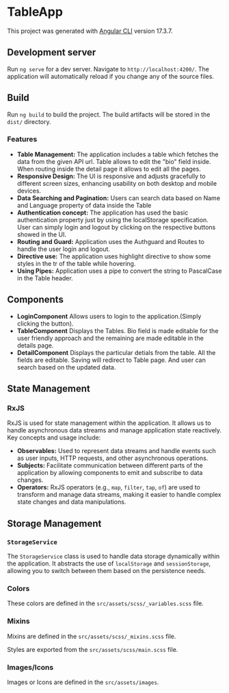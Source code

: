 # TableApp

This project was generated with [Angular CLI](https://github.com/angular/angular-cli) version 17.3.7.

## Development server

Run `ng serve` for a dev server. Navigate to `http://localhost:4200/`. The application will automatically reload if you change any of the source files.

## Build

Run `ng build` to build the project. The build artifacts will be stored in the `dist/` directory.

### Features

- **Table Management:** The application includes a table which fetches the data from the given API url. Table allows to edit the "bio" field inside.
  When routing inside the detail page it allows to edit all the pages.
- **Responsive Design:** The UI is responsive and adjusts gracefully to different screen sizes, enhancing usability on both desktop and mobile devices.
- **Data Searching and Pagination:** Users can search data based on Name and Language property of data inside the Table
- **Authentication concept:** The application has used the basic authentication property just by using the localStorage specification.
  User can simply login and logout by clicking on the respective buttons showed in the UI.
- **Routing and Guard:** Application uses the Authguard and Routes to handle the user login and logout.
- **Directive use:** The application uses highlight directive to show some styles in the tr of the table while hovering.
- **Using Pipes:** Application uses a pipe to convert the string to PascalCase in the Table header.

## Components

- **LoginComponent** Allows users to login to the application.(Simply clicking the button).
- **TableComponent** Displays the Tables. Bio field is made editable for the user friendly approach and the remaining are made editable in the details page.
- **DetailComponent** Displays the particular detials from the table. All the fields are editable. Saving will redirect to Table page. And user can search based on the updated data.

## State Management

### RxJS

RxJS is used for state management within the application. It allows us to handle asynchronous data streams and manage application state reactively. Key concepts and usage include:

- **Observables:** Used to represent data streams and handle events such as user inputs, HTTP requests, and other asynchronous operations.
- **Subjects:** Facilitate communication between different parts of the application by allowing components to emit and subscribe to data changes.
- **Operators:** RxJS operators (e.g., `map`, `filter`, `tap`, `of`) are used to transform and manage data streams, making it easier to handle complex state changes and data manipulations.


## Storage Management

### `StorageService`

The `StorageService` class is used to handle data storage dynamically within the application. It abstracts the use of `localStorage` and `sessionStorage`, allowing you to switch between them based on the persistence needs.

### Colors

These colors are defined in the `src/assets/scss/_variables.scss` file.

### Mixins

Mixins are defined in the `src/assets/scss/_mixins.scss` file.

Styles are exported from the `src/assets/scss/main.scss` file.

### Images/Icons

Images or Icons are defined in the `src/assets/images`.